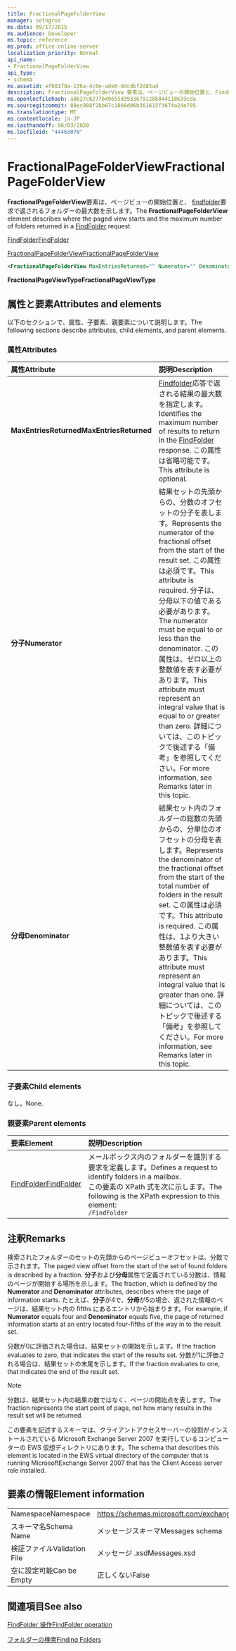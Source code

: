 ```yaml
---
title: FractionalPageFolderView
manager: sethgros
ms.date: 09/17/2015
ms.audience: Developer
ms.topic: reference
ms.prod: office-online-server
localization_priority: Normal
api_name:
- FractionalPageFolderView
api_type:
- schema
ms.assetid: ef681f8a-136a-4c0e-ade6-ddcdbf2d85ad
description: FractionalPageFolderView 要素は、ページビューの開始位置と、FindFolder 要求で返されるフォルダーの最大数を示します。
ms.openlocfilehash: a8627c6277b49655d3933679128b844118633cda
ms.sourcegitcommit: 88ec988f2bb67c1866d06b361615f3674a24e795
ms.translationtype: MT
ms.contentlocale: ja-JP
ms.lasthandoff: 06/03/2020
ms.locfileid: "44463070"
---
```

# <a name="fractionalpagefolderview"></a><span data-ttu-id="3973d-103">FractionalPageFolderView</span><span class="sxs-lookup"><span data-stu-id="3973d-103">FractionalPageFolderView</span></span>

<span data-ttu-id="3973d-104">**FractionalPageFolderView**要素は、ページビューの開始位置と、 [findfolder](findfolder.md)要求で返されるフォルダーの最大数を示します。</span><span class="sxs-lookup"><span data-stu-id="3973d-104">The **FractionalPageFolderView** element describes where the paged view starts and the maximum number of folders returned in a [FindFolder](findfolder.md) request.</span></span> 
  
[<span data-ttu-id="3973d-105">FindFolder</span><span class="sxs-lookup"><span data-stu-id="3973d-105">FindFolder</span></span>](findfolder.md)
  
[<span data-ttu-id="3973d-106">FractionalPageFolderView</span><span class="sxs-lookup"><span data-stu-id="3973d-106">FractionalPageFolderView</span></span>](fractionalpagefolderview.md)
  
```xml
<FractionalPageFolderView MaxEntriesReturned="" Numerator="" Denominator=""/>
```

 <span data-ttu-id="3973d-107">**FractionalPageViewType**</span><span class="sxs-lookup"><span data-stu-id="3973d-107">**FractionalPageViewType**</span></span>
## <a name="attributes-and-elements"></a><span data-ttu-id="3973d-108">属性と要素</span><span class="sxs-lookup"><span data-stu-id="3973d-108">Attributes and elements</span></span>

<span data-ttu-id="3973d-109">以下のセクションで、属性、子要素、親要素について説明します。</span><span class="sxs-lookup"><span data-stu-id="3973d-109">The following sections describe attributes, child elements, and parent elements.</span></span>
  
### <a name="attributes"></a><span data-ttu-id="3973d-110">属性</span><span class="sxs-lookup"><span data-stu-id="3973d-110">Attributes</span></span>

|<span data-ttu-id="3973d-111">**属性**</span><span class="sxs-lookup"><span data-stu-id="3973d-111">**Attribute**</span></span>|<span data-ttu-id="3973d-112">**説明**</span><span class="sxs-lookup"><span data-stu-id="3973d-112">**Description**</span></span>|
|:-----|:-----|
|<span data-ttu-id="3973d-113">**MaxEntriesReturned**</span><span class="sxs-lookup"><span data-stu-id="3973d-113">**MaxEntriesReturned**</span></span> <br/> |<span data-ttu-id="3973d-114">[Findfolder](findfolder.md)応答で返される結果の最大数を指定します。</span><span class="sxs-lookup"><span data-stu-id="3973d-114">Identifies the maximum number of results to return in the [FindFolder](findfolder.md) response.</span></span> <span data-ttu-id="3973d-115">この属性は省略可能です。</span><span class="sxs-lookup"><span data-stu-id="3973d-115">This attribute is optional.</span></span>  <br/> |
|<span data-ttu-id="3973d-116">**分子**</span><span class="sxs-lookup"><span data-stu-id="3973d-116">**Numerator**</span></span> <br/> |<span data-ttu-id="3973d-117">結果セットの先頭からの、分数のオフセットの分子を表します。</span><span class="sxs-lookup"><span data-stu-id="3973d-117">Represents the numerator of the fractional offset from the start of the result set.</span></span> <span data-ttu-id="3973d-118">この属性は必須です。</span><span class="sxs-lookup"><span data-stu-id="3973d-118">This attribute is required.</span></span> <span data-ttu-id="3973d-119">分子は、分母以下の値である必要があります。</span><span class="sxs-lookup"><span data-stu-id="3973d-119">The numerator must be equal to or less than the denominator.</span></span> <span data-ttu-id="3973d-120">この属性は、ゼロ以上の整数値を表す必要があります。</span><span class="sxs-lookup"><span data-stu-id="3973d-120">This attribute must represent an integral value that is equal to or greater than zero.</span></span> <span data-ttu-id="3973d-121">詳細については、このトピックで後述する「備考」を参照してください。</span><span class="sxs-lookup"><span data-stu-id="3973d-121">For more information, see Remarks later in this topic.</span></span>  <br/> |
|<span data-ttu-id="3973d-122">**分母**</span><span class="sxs-lookup"><span data-stu-id="3973d-122">**Denominator**</span></span> <br/> |<span data-ttu-id="3973d-123">結果セット内のフォルダーの総数の先頭からの、分単位のオフセットの分母を表します。</span><span class="sxs-lookup"><span data-stu-id="3973d-123">Represents the denominator of the fractional offset from the start of the total number of folders in the result set.</span></span> <span data-ttu-id="3973d-124">この属性は必須です。</span><span class="sxs-lookup"><span data-stu-id="3973d-124">This attribute is required.</span></span> <span data-ttu-id="3973d-125">この属性は、1より大きい整数値を表す必要があります。</span><span class="sxs-lookup"><span data-stu-id="3973d-125">This attribute must represent an integral value that is greater than one.</span></span> <span data-ttu-id="3973d-126">詳細については、このトピックで後述する「備考」を参照してください。</span><span class="sxs-lookup"><span data-stu-id="3973d-126">For more information, see Remarks later in this topic.</span></span>  <br/> |
   
### <a name="child-elements"></a><span data-ttu-id="3973d-127">子要素</span><span class="sxs-lookup"><span data-stu-id="3973d-127">Child elements</span></span>

<span data-ttu-id="3973d-128">なし。</span><span class="sxs-lookup"><span data-stu-id="3973d-128">None.</span></span>
  
### <a name="parent-elements"></a><span data-ttu-id="3973d-129">親要素</span><span class="sxs-lookup"><span data-stu-id="3973d-129">Parent elements</span></span>

|<span data-ttu-id="3973d-130">**要素**</span><span class="sxs-lookup"><span data-stu-id="3973d-130">**Element**</span></span>|<span data-ttu-id="3973d-131">**説明**</span><span class="sxs-lookup"><span data-stu-id="3973d-131">**Description**</span></span>|
|:-----|:-----|
|[<span data-ttu-id="3973d-132">FindFolder</span><span class="sxs-lookup"><span data-stu-id="3973d-132">FindFolder</span></span>](findfolder.md) <br/> |<span data-ttu-id="3973d-133">メールボックス内のフォルダーを識別する要求を定義します。</span><span class="sxs-lookup"><span data-stu-id="3973d-133">Defines a request to identify folders in a mailbox.</span></span>  <br/> <span data-ttu-id="3973d-134">この要素の XPath 式を次に示します。</span><span class="sxs-lookup"><span data-stu-id="3973d-134">The following is the XPath expression to this element:</span></span>  <br/>  `/FindFolder` <br/> |
   
## <a name="remarks"></a><span data-ttu-id="3973d-135">注釈</span><span class="sxs-lookup"><span data-stu-id="3973d-135">Remarks</span></span>

<span data-ttu-id="3973d-136">検索されたフォルダーのセットの先頭からのページビューオフセットは、分数で示されます。</span><span class="sxs-lookup"><span data-stu-id="3973d-136">The paged view offset from the start of the set of found folders is described by a fraction.</span></span> <span data-ttu-id="3973d-137">**分子**および**分母**属性で定義されている分数は、情報のページが開始する場所を示します。</span><span class="sxs-lookup"><span data-stu-id="3973d-137">The fraction, which is defined by the **Numerator** and **Denominator** attributes, describes where the page of information starts.</span></span> <span data-ttu-id="3973d-138">たとえば、**分子**が4で、**分母**が5の場合、返された情報のページは、結果セット内の fifths にあるエントリから始まります。</span><span class="sxs-lookup"><span data-stu-id="3973d-138">For example, if **Numerator** equals four and **Denominator** equals five, the page of returned information starts at an entry located four-fifths of the way in to the result set.</span></span> 
  
<span data-ttu-id="3973d-139">分数が0に評価された場合は、結果セットの開始を示します。</span><span class="sxs-lookup"><span data-stu-id="3973d-139">If the fraction evaluates to zero, that indicates the start of the results set.</span></span> <span data-ttu-id="3973d-140">分数が1に評価される場合は、結果セットの末尾を示します。</span><span class="sxs-lookup"><span data-stu-id="3973d-140">If the fraction evaluates to one, that indicates the end of the result set.</span></span>
  
> [!NOTE]
> <span data-ttu-id="3973d-141">分数は、結果セット内の結果の数ではなく、ページの開始点を表します。</span><span class="sxs-lookup"><span data-stu-id="3973d-141">The fraction represents the start point of page, not how many results in the result set will be returned.</span></span> 
  
<span data-ttu-id="3973d-142">この要素を記述するスキーマは、クライアントアクセスサーバーの役割がインストールされている Microsoft Exchange Server 2007 を実行しているコンピューターの EWS 仮想ディレクトリにあります。</span><span class="sxs-lookup"><span data-stu-id="3973d-142">The schema that describes this element is located in the EWS virtual directory of the computer that is running MicrosoftExchange Server 2007 that has the Client Access server role installed.</span></span>
  
## <a name="element-information"></a><span data-ttu-id="3973d-143">要素の情報</span><span class="sxs-lookup"><span data-stu-id="3973d-143">Element information</span></span>

|||
|:-----|:-----|
|<span data-ttu-id="3973d-144">Namespace</span><span class="sxs-lookup"><span data-stu-id="3973d-144">Namespace</span></span>  <br/> |https://schemas.microsoft.com/exchange/services/2006/messages  <br/> |
|<span data-ttu-id="3973d-145">スキーマ名</span><span class="sxs-lookup"><span data-stu-id="3973d-145">Schema Name</span></span>  <br/> |<span data-ttu-id="3973d-146">メッセージスキーマ</span><span class="sxs-lookup"><span data-stu-id="3973d-146">Messages schema</span></span>  <br/> |
|<span data-ttu-id="3973d-147">検証ファイル</span><span class="sxs-lookup"><span data-stu-id="3973d-147">Validation File</span></span>  <br/> |<span data-ttu-id="3973d-148">メッセージ .xsd</span><span class="sxs-lookup"><span data-stu-id="3973d-148">Messages.xsd</span></span>  <br/> |
|<span data-ttu-id="3973d-149">空に設定可能</span><span class="sxs-lookup"><span data-stu-id="3973d-149">Can be Empty</span></span>  <br/> |<span data-ttu-id="3973d-150">正しくない</span><span class="sxs-lookup"><span data-stu-id="3973d-150">False</span></span>  <br/> |
   
## <a name="see-also"></a><span data-ttu-id="3973d-151">関連項目</span><span class="sxs-lookup"><span data-stu-id="3973d-151">See also</span></span>



[<span data-ttu-id="3973d-152">FindFolder 操作</span><span class="sxs-lookup"><span data-stu-id="3973d-152">FindFolder operation</span></span>](findfolder-operation.md)


[<span data-ttu-id="3973d-153">フォルダーの検索</span><span class="sxs-lookup"><span data-stu-id="3973d-153">Finding Folders</span></span>](https://msdn.microsoft.com/library/9124d868-017a-43f0-b915-5c0082cacec9%28Office.15%29.aspx)

